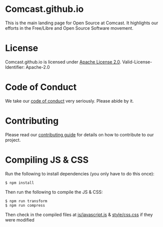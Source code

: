 Comcast.github.io
=================

This is the main landing page for Open Source at Comcast. It highlights our efforts in the Free/Libre and Open Source Software movement.

License
=======

Comcast.github.io is licensed under [Apache License 2.0](/LICENSE-Apache-2.0). Valid-License-Identifier: Apache-2.0

Code of Conduct
===============

We take our [code of conduct](CODE_OF_CONDUCT.md) very seriously. Please abide by it.

Contributing
============

Please read our [contributing guide](CONTRIBUTING.md) for details on how to contribute to our project.

Compiling JS & CSS
==================

Run the following to install dependencies (you only have to do this once):

    $ npm install

Then run the following to compile the JS & CSS:

    $ npm run transform
    $ npm run compress

Then check in the compiled files at [js/javascript.js](js/javascript.js) & [style/css.css](style/css.css) if they were modified
